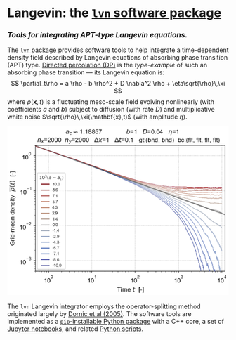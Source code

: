 # **Langevin**: the [`lvn` software package](https://test.pypi.org/project/lvn/)

###  _Tools for integrating APT-type Langevin equations._

The  [`lvn` package ](https://test.pypi.org/project/lvn/) provides software tools to help integrate a time-dependent density field described by Langevin equations of absorbing phase transition (APT) type.
[Directed percolation (DP)](references.md) is the _type-example_ of such an absorbing phase transition — its Langevin equation is:
$$
    \partial_t\rho
    =
    a \rho
    -
    b \rho^2
    +
    D \nabla^2 \rho
    +
    \eta\sqrt{\rho}\,\xi
$$
where $\rho(\mathbf{x},t)$ is a fluctuating meso-scale field  evolving nonlinearly (with coefficients $a$ and $b$) subject to diffusion (with rate $D$) and multiplicative white noise $\sqrt{\rho}\,\xi(\mathbf{x},t)$ (with amplitude $\eta$).

![Plot of grid-averaged density $\overline{\rho}(t)$ versus time, for an ensemble of simulations with $a$ taking values ranging symmetrically about criticality $a_c \approx 1.8857$ by up to $\Delta{a}=\pm 0.01$:](images/ρ_t_loglog_reduced.png)

The `lvn` Langevin integrator employs the operator-splitting method originated largely by [Dornic et al (2005)](references.md). The software tools are implemented as a [`pip`-installable Python package](https://test.pypi.org/project/lvn/) with a C++ core, a set of [Jupyter notebooks](https://github.com/cstarkjp/Langevin/tree/main/simulation), and related [Python scripts](https://github.com/cstarkjp/Langevin/tree/main/python).



